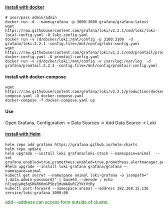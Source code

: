 #### [install with docker](https://grafana.com/docs/loki/latest/installation/docker/)
``` 
# user/pass admin/admin
docker run -d --name=grafana -p 3000:3000 grafana/grafana:latest
wget https://raw.githubusercontent.com/grafana/loki/v2.2.1/cmd/loki/loki-local-config.yaml -O loki-config.yaml
docker run -v /d/docker/loki:/mnt/config -p 3100:3100  -d  grafana/loki:2.2.1 -config.file=/mnt/config/loki-config.yaml
wget https://raw.githubusercontent.com/grafana/loki/v2.2.1/cmd/promtail/promtail-docker-config.yaml -O promtail-config.yaml
docker run -v /d/docker/loki:/mnt/config -v /var/log:/var/log  -d grafana/promtail:2.2.1 -config.file=/mnt/config/promtail-config.yaml
```


#### install with docker-compose   
```
wget https://raw.githubusercontent.com/grafana/loki/v2.2.1/production/docker-compose.yaml -O docker-compose.yaml
docker-compose -f docker-compose.yaml up
```

#### Use
Open Grafana, Configuration -> Data Sources -> Add Data Source -> Loki



#### [install with Helm](https://grafana.com/docs/loki/latest/installation/helm/)
``` 
helm repo add grafana https://grafana.github.io/helm-charts
helm repo update
helm upgrade --install loki grafana/loki-stack --namespace=animal  --set grafana.enabled=true,prometheus.enabled=true,prometheus.alertmanager.persistentVolume.enabled=false,prometheus.server.persistentVolume.enabled=false
#helm upgrade --install loki-grafana grafana/grafana --namespace=animal 
kubectl get secret --namespace animal loki-grafana -o jsonpath="{.data.admin-password}" | base64 --decode ; echo
nFjugLw0q5qSHkR66mGP5bz3duWAQuRC2YkYVtRy
kubectl port-forward --namespace animal --address 192.168.15.136  service/loki-grafana 3000:80
```
<span style="color:green">add --address can access form outside of cluster</span>.